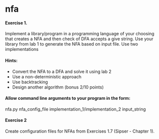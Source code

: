 # nfa

#### Exercise 1.
Implement a library/program in a programming language of your
choosing that creates a NFA and then check of DFA accepts a give string.
Use your library from lab 1 to generate the NFA based on input file.
Use two implementations

#### Hints: 
- Convert the NFA to a DFA and solve it using lab 2
- Use a non-deterministic approach
- Use backtracking
- Design another algorithm (bonus 2/10 points)

#### Allow command line arguments to your program in the form:
nfa.py nfa_config_file implementation_1/implementation_2 input_string

#### Exercise 2
Create configuration files for NFAs from Exercises 1.7 (Sipser -
Chapter 1).
